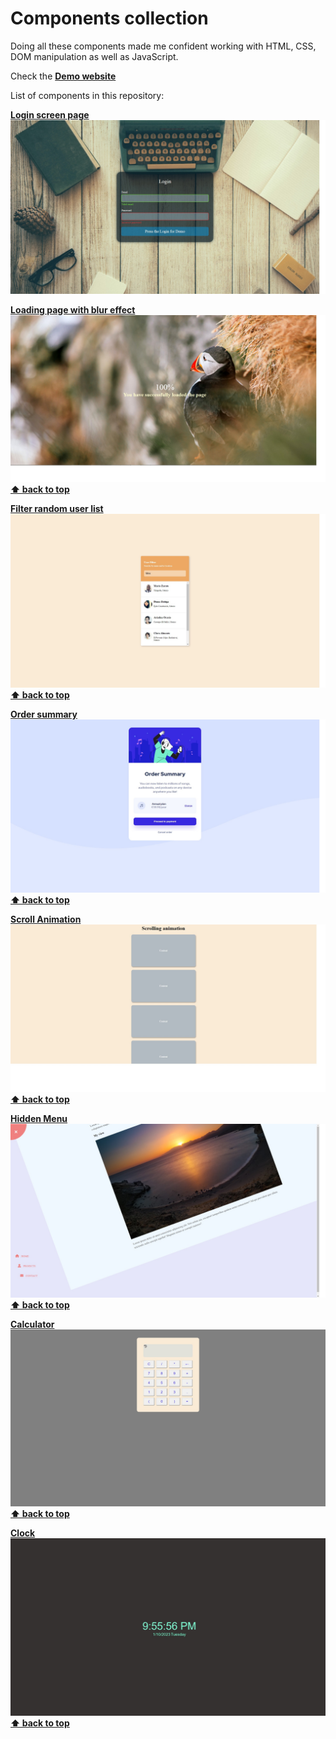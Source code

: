 # Components collection
Doing all these components made me confident working with HTML, CSS, DOM manipulation as well as JavaScript.

Check the [**Demo website**](https://components.dimitargegov.website/)

List of components in this repository:

[**Login screen page**](https://github.com/MitkoDG/components-collection/tree/main/login-screen-errors)
[![Login screen page](https://github.com/MitkoDG/components-collection/blob/main/login-screen-errors/screenshot.jpg "Login screen page")](https://components.dimitargegov.website/login-screen-errors/index.html)

[**Loading page with blur effect**](https://github.com/MitkoDG/components-collection/tree/main/fade-to-clear-loading-screen)
[![Loading page with blur effect picture](https://github.com/MitkoDG/components-collection/blob/main/fade-to-clear-loading-screen/screenshot.jpg "Loading page with blur effect")](https://components.dimitargegov.website/fade-to-clear-loading-screen/index.html)
**[⬆ back to top](#components-collection)**

[**Filter random user list**](https://github.com/MitkoDG/components-collection)
[![Filter random user list](https://github.com/MitkoDG/components-collection/blob/main/user-filter/screenshot.jpg "Filter random user list")](https://components.dimitargegov.website/user-filter/index.html)
**[⬆ back to top](#components-collection)**

[**Order summary**](https://github.com/MitkoDG/order-summary-landing-page)
[![Order summary](https://github.com/MitkoDG/components-collection/blob/main/order-summary/screenshot.jpg "Order summary")](https://components.dimitargegov.website/order-summary/index.html)
**[⬆ back to top](#components-collection)**

[**Scroll Animation**](https://github.com/MitkoDG/components-collection/tree/main/scroll-animation)
[![Scroll Animation](https://github.com/MitkoDG/components-collection/blob/main/scroll-animation/screenshot.jpg "Scroll Animation")](https://components.dimitargegov.website/scroll-animation/index.html)
**[⬆ back to top](#components-collection)**

[**Hidden Menu**](https://github.com/MitkoDG/components-collection/tree/main/hidden-navigation)
[![Hidden Menu](https://github.com/MitkoDG/components-collection/blob/main/hidden-navigation/screenshot.jpg "Hidden Menu")](https://components.dimitargegov.website/hidden-navigation/index.html)
**[⬆ back to top](#components-collection)**

[**Calculator**](https://github.com/MitkoDG/components-collection/tree/main/calculator)
[![Calculator](https://github.com/MitkoDG/components-collection/blob/main/calculator/screenshot.jpg "calculator")](https://components.dimitargegov.site/calculator/index.html)
**[⬆ back to top](#components-collection)**

[**Clock**](https://github.com/MitkoDG/components-collection/tree/main/clock)
[![Clock](https://github.com/MitkoDG/components-collection/blob/main/clock/screenshot.jpg "Clock")](https://components.dimitargegov.site/clock/index.html)
**[⬆ back to top](#components-collection)**

